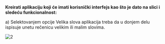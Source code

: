 **Kreirati aplikaciju koji će imati korisnički interfejs kao što je dato na slici i sledeću funkcionalnost:**
 
a)	Selektovanjem opcije Velika slova aplikacija treba da u donjem delu ispisuje unetu rečenicu velikim ili malim slovima.

![2](https://scontent.fbeg6-1.fna.fbcdn.net/v/t1.15752-9/94017389_2132267003586100_3159965996974866432_n.png?_nc_cat=105&_nc_sid=b96e70&_nc_eui2=AeEOPH_d_6N5FuCtv93Vj7vtfD1IQwMUAd18PUhDAxQB3SV9Qi8kvvpRLQbDKCHG2dg&_nc_ohc=mFZmglXNjdIAX9gGTee&_nc_ht=scontent.fbeg6-1.fna&oh=d8eac56efde396ca94119ce05a80d53a&oe=5EC6A4AD)
